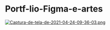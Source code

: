 # Portf-lio-Figma-e-artes

[![Captura-de-tela-de-2021-04-24-09-36-03.png](https://i.postimg.cc/Y9L35WTv/Captura-de-tela-de-2021-04-24-09-36-03.png)](https://postimg.cc/0MxDmbkv)
